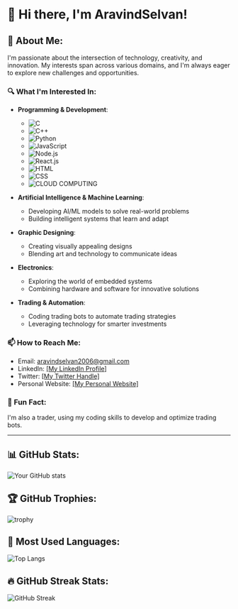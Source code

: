 # 👋 Hi there, I'm AravindSelvan!

## 🚀 About Me:
I'm passionate about the intersection of technology, creativity, and innovation. My interests span across various domains, and I'm always eager to explore new challenges and opportunities.

### 🔍 What I'm Interested In:

- **Programming & Development**:
  - ![C](https://img.shields.io/badge/-C-333?style=plastic&logo=c)
  - ![C++](https://img.shields.io/badge/-C++-333?style=plastic&logo=cplusplus)
  - ![Python](https://img.shields.io/badge/-Python-333?style=plastic&logo=python)
  - ![JavaScript](https://img.shields.io/badge/-JavaScript-333?style=plastic&logo=javascript)
  - ![Node.js](https://img.shields.io/badge/-Node.js-333?style=plastic&logo=nodedotjs)
  - ![React.js](https://img.shields.io/badge/-React.js-333?style=plastic&logo=react)
  - ![HTML](https://img.shields.io/badge/-HTML-333?style=plastic&logo=html5)
  - ![CSS](https://img.shields.io/badge/-CSS-333?style=plastic&logo=css3)
  - ![CLOUD COMPUTING](https://img.shields.io/badge/-CLOUD%20COMPUTING-333?style=plastic&logo=GOOGLECLOUD)

- **Artificial Intelligence & Machine Learning**:
  - Developing AI/ML models to solve real-world problems
  - Building intelligent systems that learn and adapt

- **Graphic Designing**:
  - Creating visually appealing designs
  - Blending art and technology to communicate ideas

- **Electronics**:
  - Exploring the world of embedded systems
  - Combining hardware and software for innovative solutions

- **Trading & Automation**:
  - Coding trading bots to automate trading strategies
  - Leveraging technology for smarter investments

### 📫 How to Reach Me:
- Email: aravindselvan2006@gmail.com
- LinkedIn: [[My LinkedIn Profile]](https://www.linkedin.com/in/aravindselvan-c-a60992278/)
- Twitter: [[My Twitter Handle]](https://x.com/Aravindfx369)
- Personal Website: [[My Personal Website]](http://scoopthemes.com/templates/Coming-Soon/)

### 🌟 Fun Fact:
I'm also a trader, using my coding skills to develop and optimize trading bots.

---

## 📊 GitHub Stats:
![Your GitHub stats](https://github-readme-stats.vercel.app/api?username=AravindS2006&show_icons=true&theme=cobalt)

## 🏆 GitHub Trophies:
![trophy](https://github-profile-trophy.vercel.app/?username=AravindS2006&theme=cobalt)

## 🎨 Most Used Languages:
![Top Langs](https://github-readme-stats.vercel.app/api/top-langs/?username=AravindS2006&layout=compact&theme=cobalt)

## 🔥 GitHub Streak Stats:
![GitHub Streak](https://github-readme-streak-stats.herokuapp.com/?user=AravindS2006&theme=dark)


<!---
# Hi there, I'm AravindSelvan 👋

### 👀 I'm interested in Artificial Intelligence, Machine Learning, Programming in Python, Graphic Designing.
### 🌱 I'm currently learning Bachelor of Engineering.
### 💬 Ask me about any tech-based project ideas.
### 📫 How to reach me: aravindselvan2006@gmail.com

## 🚀 Skills & Tools:
- ![Python](https://img.shields.io/badge/-Python-333?style=flat&logo=python)
- ![C++](https://img.shields.io/badge/-C++-333?style=flat&logo=cplusplus)
- ![HTML](https://img.shields.io/badge/-HTML-333?style=flat&logo=html5)
- ![CSS](https://img.shields.io/badge/-CSS-333?style=flat&logo=css3)
- ![JavaScript](https://img.shields.io/badge/-JavaScript-333?style=flat&logo=javascript)
- ![Git](https://img.shields.io/badge/-Git-333?style=flat&logo=git)

## 📊 GitHub Stats:
![Your GitHub stats](https://github-readme-stats.vercel.app/api?username=AravindS2006&show_icons=true&theme=dark)

## 🏆 GitHub Trophies:
![trophy](https://github-profile-trophy.vercel.app/?username=AravindS2006&theme=onedark)
--->

<!---
AravindS2006/AravindS2006 is a ✨ special ✨ repository because its `README.md` (this file) appears on your GitHub profile.
You can click the Preview link to take a look at your changes.
--->
